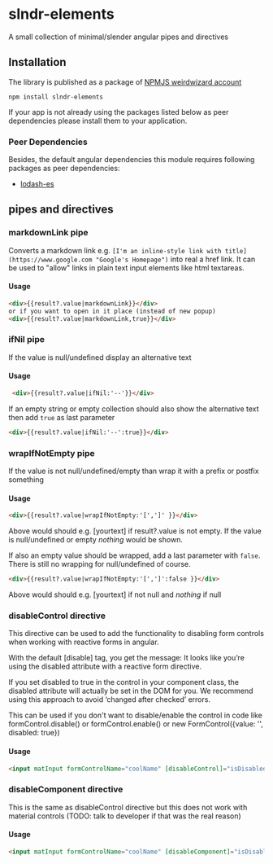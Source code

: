 # slndr-elements

A small collection of minimal/slender angular pipes and directives

## Installation

The library is published as a package of  [NPMJS weirdwizard account](https://www.npmjs.com/~weirdwizard)

```
npm install slndr-elements
```


If your app is not already using the packages listed below as peer dependencies please install them to your application.

### Peer Dependencies

Besides, the default angular dependencies this module requires following packages as peer dependencies:

- [lodash-es](https://www.npmjs.com/package/lodash-es)

## pipes and directives

### markdownLink pipe

Converts a markdown link e.g. `[I'm an inline-style link with title](https://www.google.com "Google's Homepage")`
into real a href link. It can be used to "allow" links in plain text input elements like html textareas.

#### Usage
 ```html
 <div>{{result?.value|markdownLink}}</div>
 or if you want to open in it place (instead of new popup)
 <div>{{result?.value|markdownLink,true}}</div>
 ```

### ifNil pipe

If the value is null/undefined display an alternative text

#### Usage
```html
 <div>{{result?.value|ifNil:'--'}}</div>
 ```
If an empty string or empty collection should also show the alternative text then add `true` as last parameter
 ```html
 <div>{{result?.value|ifNil:'--':true}}</div>
 ```

### wrapIfNotEmpty pipe

If the value is not null/undefined/empty than wrap it with a prefix or postfix something 

#### Usage
 ```html
 <div>{{result?.value|wrapIfNotEmpty:'[',']' }}</div>
 ```
Above would should e.g. [yourtext] if result?.value is not empty. If the value is null/undefined or empty *nothing* would be shown.

If also an empty value should be wrapped, add a last parameter with `false`. There is still no wrapping for null/undefined of course.
 ```html
 <div>{{result?.value|wrapIfNotEmpty:'[',']':false }}</div>
 ```
 Above would should e.g. [yourtext] if not null and *nothing* if null 
 
### disableControl directive 

This directive can be used to add the functionality to disabling form controls when working with reactive forms in angular.

With the default [disable] tag, you get the message: 
It looks like you’re using the disabled attribute with a reactive form directive.

If you set disabled to true in the control in your component class,
the disabled attribute will actually be set in the DOM for you.
We recommend using this approach to avoid ‘changed after checked’ errors.

This can be used if you don't want to disable/enable the control
in code like formControl.disable() or formControl.enable() or new FormControl({value: '', disabled: true})

#### Usage
```html
<input matInput formControlName="coolName" [disableControl]="isDisabled">
```

### disableComponent directive

This is the same as disableControl directive but this does not work with material controls (TODO: talk to developer if that was the real reason)

#### Usage
```html
<input matInput formControlName="coolName" [disableComponent]="isDisabled">
```



